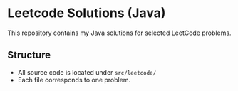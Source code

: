 # Leetcode Solutions (Java)

This repository contains my Java solutions for selected LeetCode problems.

## Structure

- All source code is located under `src/leetcode/`
- Each file corresponds to one problem.